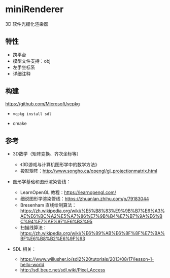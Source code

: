 # miniRenderer
3D 软件光栅化渲染器



## 特性

- 跨平台
- 模型文件支持：obj
- 左手坐标系
- 详细注释



## 构建

https://github.com/Microsoft/vcpkg

- ```c
  vcpkg install sdl
  ```

- cmake



## 参考

- 3D数学（矩阵变换、齐次坐标等）

  - 《3D游戏与计算机图形学中的数学方法》
  - 投影矩阵：http://www.songho.ca/opengl/gl_projectionmatrix.html

- 图形学基础和图形渲染管线：

  - LearnOpenGL 教程：https://learnopengl.com/
  - 细说图形学渲染管线：https://zhuanlan.zhihu.com/p/79183044
  - Bresenham 直线绘制算法：https://zh.wikipedia.org/wiki/%E5%B8%83%E9%9B%B7%E6%A3%AE%E6%BC%A2%E5%A7%86%E7%9B%B4%E7%B7%9A%E6%BC%94%E7%AE%97%E6%B3%95
  - 扫描线算法：https://zh.wikipedia.org/wiki/%E6%89%AB%E6%8F%8F%E7%BA%BF%E6%B8%B2%E6%9F%93

- SDL 相关：

  - https://www.willusher.io/sdl2%20tutorials/2013/08/17/lesson-1-hello-world
  - http://sdl.beuc.net/sdl.wiki/Pixel_Access

  